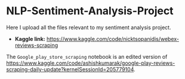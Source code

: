 # NLP-Sentiment-Analysis-Project
Here I upload all the files relevant to my sentiment analysis project.
- **Kaggle link:** https://www.kaggle.com/code/nicktsopanidis/webex-reviews-scraping

The `Google_play_store_scraping` notebook is an edited version of https://www.kaggle.com/code/ashishkumarak/google-play-reviews-scraping-daily-update?kernelSessionId=205779104.
